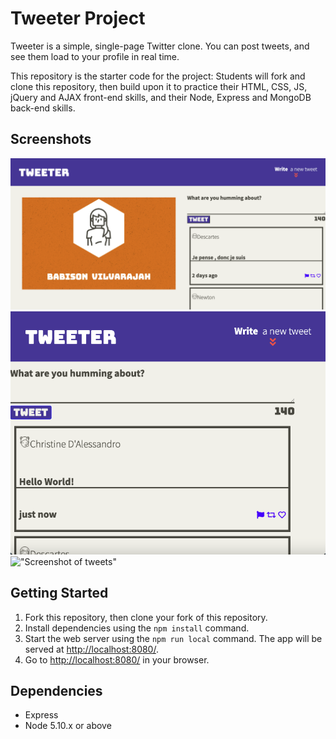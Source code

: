 # Tweeter Project

Tweeter is a simple, single-page Twitter clone. You can post tweets, and see them load to your profile in real time.

This repository is the starter code for the project: Students will fork and clone this repository, then build upon it to practice their HTML, CSS, JS, jQuery and AJAX front-end skills, and their Node, Express and MongoDB back-end skills.

## Screenshots

!["Screenshot of front page"](https://github.com/vbabison/tweeter/blob/master/docs/tweet-header.png)
!["Screenshot of tweets"](https://github.com/vbabison/tweeter/blob/master/docs/all-tweets.png)
!["Screenshot of tweets"](https://github.com/vbabison/tweeter/blob/master/docs/all-tweets-highlight.png)

## Getting Started

1. Fork this repository, then clone your fork of this repository.
2. Install dependencies using the `npm install` command.
3. Start the web server using the `npm run local` command. The app will be served at <http://localhost:8080/>.
4. Go to <http://localhost:8080/> in your browser.

## Dependencies
- Express
- Node 5.10.x or above